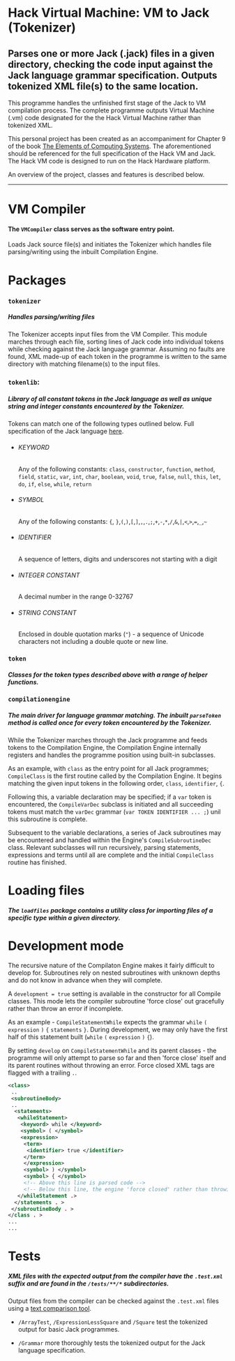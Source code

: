 # Hack Virtual Machine: VM to Jack (Tokenizer)

## Parses one or more Jack (.jack) files in a given directory, checking the code input against the Jack language grammar specification. Outputs tokenized XML file(s) to the same location.

This programme handles the unfinished first stage of the Jack to VM compilation process. The complete programme outputs Virtual Machine (.vm) code designated for the the Hack Virtual Machine rather than tokenized XML.

This personal project has been created as an accompaniment for Chapter 9 of the book [The Elements of Computing Systems](https://www.nand2tetris.org/course). The aforementioned should be referenced for the full specification of the Hack VM and Jack. The Hack VM code is designed to run on the Hack Hardware platform.

An overview of the project, classes and features is described below.

---

# VM Compiler

#### The `VMCompiler` class serves as the software entry point.

Loads Jack source file(s) and initiates the Tokenizer which handles file parsing/writing using the inbuilt Compilation Engine.

# Packages

### `tokenizer`

##### Handles parsing/writing files

The Tokenizer accepts input files from the VM Compiler. This module marches through each file, sorting lines of Jack code into individual tokens while checking against the Jack language grammar. Assuming no faults are found, XML made-up of each token in the programme is written to the same directory with matching filename(s) to the input files.

### `tokenlib`:

##### Library of all constant tokens in the Jack language as well as unique string and integer constants encountered by the Tokenizer.

Tokens can match one of the following types outlined below. Full specification of the Jack language [here](https://www.nand2tetris.org/course).

- ###### KEYWORD
  Any of the following constants: `class`, `constructor`, `function`, `method`, `field`, `static`, `var`, `int`, `char`, `boolean`, `void`, `true`, `false`, `null`, `this`, `let`, `do`, `if`, `else`, `while`, `return`

- ###### SYMBOL
  Any of the following constants: `{`, `}`,`(`,`)`,`[`,`]`,`,`,`.`,`;`,`+`,`-`,`*`,`/`,`&`,`|`,`<`,`>`,`=`,`_`,`~`

- ###### IDENTIFIER
  A sequence of letters, digits and underscores not starting with a digit

- ###### INTEGER CONSTANT
  A decimal number in the range 0-32767

- ###### STRING CONSTANT
  Enclosed in double quotation marks (`"`) - a sequence of Unicode characters not including a double quote or new line.


### `token`

##### Classes for the token types described above with a range of helper functions.

### `compilationengine`

##### The main driver for language grammar matching. The inbuilt `parseToken` method is called once for every token encountered by the Tokenizer.

While the Tokenizer marches through the Jack programme and feeds tokens to the Compilation Engine, the Compilation Engine internally registers and handles the programme position using built-in subclasses.

As an example, with `class` as the entry point for all Jack programmes; `CompileClass` is the first routine called by the Compilation Engine. It begins matching the given input tokens in the following order, `class`, `identifier`, `{`.

Following this, a variable declaration may be specified; if a `var` token is encountered, the `CompileVarDec` subclass is initiated and all succeeding tokens must match the `varDec` grammar (`var TOKEN IDENTIFIER ... ;`) unil this subroutine is complete.

Subsequent to the variable declarations, a series of Jack subroutines may be encountered and handled within the Engine's `CompileSubroutineDec` class. Relevant subclasses will run recursively, parsing statements, expressions and terms until all are complete and the initial `CompileClass` routine has finished.

# Loading files

##### The `loadfiles` package contains a utility class for importing files of a specific type within a given directory.

# Development mode

The recursive nature of the Compilaton Engine makes it fairly difficult to develop for. Subroutines rely on nested subroutines with unknown depths and do not know in advance when they will complete.

A `development = true` setting is available in the constructor for all Compile classes. This mode lets the compiler subroutine 'force close' out gracefully rather than throw an error if incomplete.

As an example - `CompileStatementWhile` expects the grammar `while` `(` `expression` `)` `{` `statements` `}`. During development, we may only have the first half of this statement built (`while` `(` `expression` `)` `{`).

By setting `develop` on `CompileStatementWhile` and its parent classes - the programme will only attempt to parse so far and then 'force close' itself and its parent routines without throwing an error. Force closed XML tags are flagged with a trailing `.`.

```xml
<class>
 ..
 <subroutineBody>
 ..
  <statements>
   <whileStatement>
    <keyword> while </keyword>
    <symbol> ( </symbol>
    <expression>
     <term>
      <identifier> true </identifier>
     </term>
     </expression>
     <symbol> ) </symbol>
     <symbol> { </symbol>
     <!-- Above this line is parsed code -->
     <!-- Below this line, the engine 'force closed' rather than throwing an error -->
   </whileStatement .>
  </statements . >
 </subroutineBody . >
</class . >
...
...
```

# Tests

##### XML files with the expected output from the compiler have the `.test.xml` suffix and are found in the `/tests/**/*` subdirectories.

Output files from the compiler can be checked against the `.test.xml` files using a [text comparison tool](https://www.nand2tetris.org/software).

- `/ArrayTest`, `/ExpressionLessSquare` and `/Square` test the tokenized output for basic Jack programmes.

- `/Grammar` more thoroughly tests the tokenized output for the Jack language specification.

